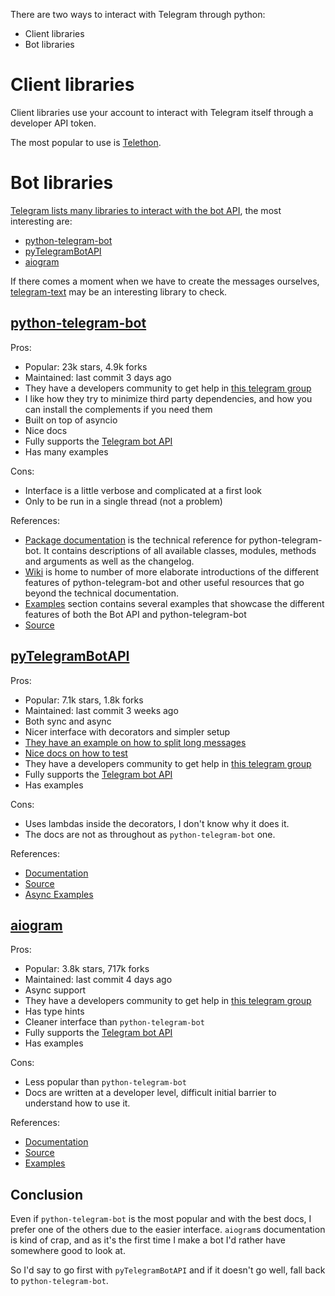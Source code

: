 There are two ways to interact with Telegram through python:

- Client libraries
- Bot libraries

# Client libraries

Client libraries use your account to interact with Telegram itself through a developer API token.

The most popular to use is [Telethon](https://docs.telethon.dev/en/stable/index.html).

# Bot libraries

[Telegram lists many libraries to interact with the bot API](https://core.telegram.org/bots/samples#python), the most interesting are:

- [python-telegram-bot](#python-telegram-bot)
- [pyTelegramBotAPI](#pytelegrambotapi)
- [aiogram](#aiogram)

If there comes a moment when we have to create the messages ourselves, [telegram-text](https://telegram-text.alinsky.tech/api_reference) may be an interesting library to check.

## [python-telegram-bot](https://github.com/python-telegram-bot/python-telegram-bot)

Pros:

- Popular: 23k stars, 4.9k forks
- Maintained: last commit 3 days ago
- They have a developers community to get help in [this telegram group](https://telegram.me/pythontelegrambotgroup)
- I like how they try to minimize third party dependencies, and how you can install the complements if you need them
- Built on top of asyncio
- Nice docs
- Fully supports the [Telegram bot API](https://core.telegram.org/bots/api)
- Has many examples

Cons:

- Interface is a little verbose and complicated at a first look
- Only to be run in a single thread (not a problem)

References:

- [Package documentation](https://docs.python-telegram-bot.org/) is the technical reference for python-telegram-bot. It contains descriptions of all available classes, modules, methods and arguments as well as the changelog.
- [Wiki](https://github.com/python-telegram-bot/python-telegram-bot/wiki/) is home to number of more elaborate introductions of the different features of python-telegram-bot and other useful resources that go beyond the technical documentation.
- [Examples](https://docs.python-telegram-bot.org/examples.html) section contains several examples that showcase the different features of both the Bot API and python-telegram-bot
- [Source](https://github.com/python-telegram-bot/python-telegram-bot)

## [pyTelegramBotAPI](https://github.com/eternnoir/pyTelegramBotAPI)

Pros:

- Popular: 7.1k stars, 1.8k forks
- Maintained: last commit 3 weeks ago
- Both sync and async 
- Nicer interface with decorators and simpler setup
- [They have an example on how to split long messages](https://github.com/eternnoir/pyTelegramBotAPI#sending-large-text-messages)
- [Nice docs on how to test](https://github.com/eternnoir/pyTelegramBotAPI#testing)
- They have a developers community to get help in [this telegram group](https://telegram.me/joinchat/Bn4ixj84FIZVkwhk2jag6A)
- Fully supports the [Telegram bot API](https://core.telegram.org/bots/api)
- Has examples

Cons:

- Uses lambdas inside the decorators, I don't know why it does it.
- The docs are not as throughout as `python-telegram-bot` one.

References:

- [Documentation](https://pytba.readthedocs.io/en/latest/index.html)
- [Source](https://github.com/eternnoir/pyTelegramBotAPI)
- [Async Examples](https://github.com/eternnoir/pyTelegramBotAPI/tree/master/examples/asynchronous_telebot)

## [aiogram](https://github.com/aiogram/aiogram)

Pros:

- Popular: 3.8k stars, 717k forks
- Maintained: last commit 4 days ago
- Async support
- They have a developers community to get help in [this telegram group](https://t.me/aiogram)
- Has type hints
- Cleaner interface than `python-telegram-bot`
- Fully supports the [Telegram bot API](https://core.telegram.org/bots/api)
- Has examples

Cons:

- Less popular than `python-telegram-bot`
- Docs are written at a developer level, difficult initial barrier to understand how to use it.

References:

- [Documentation](https://docs.aiogram.dev/en/dev-3.x/)
- [Source](https://github.com/aiogram/aiogram)
- [Examples](https://github.com/aiogram/aiogram/tree/dev-3.x/examples)

## Conclusion

Even if `python-telegram-bot` is the most popular and with the best docs, I prefer one of the others due to the easier interface. `aiogram`s documentation is kind of crap, and as it's the first time I make a bot I'd rather have somewhere good to look at.

So I'd say to go first with `pyTelegramBotAPI` and if it doesn't go well, fall back to `python-telegram-bot`.

